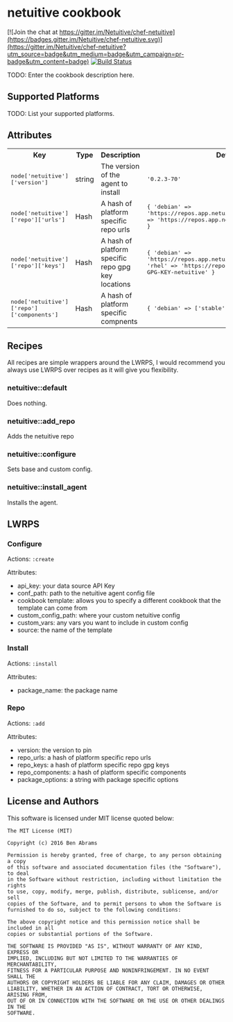 # netuitive cookbook

[![Join the chat at https://gitter.im/Netuitive/chef-netuitive](https://badges.gitter.im/Netuitive/chef-netuitive.svg)](https://gitter.im/Netuitive/chef-netuitive?utm_source=badge&utm_medium=badge&utm_campaign=pr-badge&utm_content=badge)
[![Build Status](https://travis-ci.org/Netuitive/chef-netuitive.svg?branch=master)](https://travis-ci.org/Netuitive/chef-netuitive)

TODO: Enter the cookbook description here.

## Supported Platforms

TODO: List your supported platforms.

## Attributes

<table>
  <tr>
    <th>Key</th>
    <th>Type</th>
    <th>Description</th>
    <th>Default</th>
  </tr>
  <tr>
    <td><tt>node['netuitive']['version']</tt></td>
    <td>string</td>
    <td>The version of the agent to install</td>
    <td><tt>'0.2.3-70'</tt></td>
  </tr>
  <tr>
    <td><tt>node['netuitive']['repo']['urls']</tt></td>
    <td>Hash</td>
    <td>A hash of platform specific repo urls</td>
    <td><tt>{
      'debian' => 'https://repos.app.netuitive.com/deb/',
      'rhel' => 'https://repos.app.netuitive.com/rpm/noarch'
    }
    </tt></td>
  </tr>
  <tr>
    <td><tt>node['netuitive']['repo']['keys']</tt></td>
    <td>Hash</td>
    <td>A hash of platform specific repo gpg key locations</td>
    <td><tt>{
      'debian' => 'https://repos.app.netuitive.com/netuitive.gpg',
      'rhel' => 'https://repos.app.netuitive.com/RPM-GPG-KEY-netuitive'
    }
    </tt></td>
  </tr>
  <tr>
    <td><tt>node['netuitive']['repo']['components']</tt></td>
    <td>Hash</td>
    <td>A hash of platform specific compnents</td>
    <td><tt>{
      'debian' => ['stable', 'main']
    }
    </tt></td>
  </tr>

</table>

## Recipes

All recipes are simple wrappers around the LWRPS, I would recommend you always use LWRPS over recipes as it will give you flexibility.

### netuitive::default

Does nothing.

### netuitive::add_repo

Adds the netuitive repo

### netuitive::configure

Sets base and custom config.

### netuitive::install_agent

Installs the agent.

## LWRPS

### Configure

Actions: `:create`

Attributes:
- api_key: your data source API Key
- conf_path: path to the netuitive agent config file
- cookbook template: allows you to specify a different cookbook that the template can come from
- custom_config_path: where your custom netuitive config
- custom_vars: any vars you want to include in custom config
- source: the name of the template

### Install

Actions: `:install`

Attributes:
- package_name: the package name

### Repo

Actions: `:add`

Attributes:
- version: the version to pin
- repo_urls: a hash of platform specific repo urls
- repo_keys: a hash of platform specific repo gpg keys
- repo_components: a hash of platform specific components
- package_options: a string with package specific options

## License and Authors
This software is licensed under MIT license quoted below:

```
The MIT License (MIT)

Copyright (c) 2016 Ben Abrams

Permission is hereby granted, free of charge, to any person obtaining a copy
of this software and associated documentation files (the "Software"), to deal
in the Software without restriction, including without limitation the rights
to use, copy, modify, merge, publish, distribute, sublicense, and/or sell
copies of the Software, and to permit persons to whom the Software is
furnished to do so, subject to the following conditions:

The above copyright notice and this permission notice shall be included in all
copies or substantial portions of the Software.

THE SOFTWARE IS PROVIDED "AS IS", WITHOUT WARRANTY OF ANY KIND, EXPRESS OR
IMPLIED, INCLUDING BUT NOT LIMITED TO THE WARRANTIES OF MERCHANTABILITY,
FITNESS FOR A PARTICULAR PURPOSE AND NONINFRINGEMENT. IN NO EVENT SHALL THE
AUTHORS OR COPYRIGHT HOLDERS BE LIABLE FOR ANY CLAIM, DAMAGES OR OTHER
LIABILITY, WHETHER IN AN ACTION OF CONTRACT, TORT OR OTHERWISE, ARISING FROM,
OUT OF OR IN CONNECTION WITH THE SOFTWARE OR THE USE OR OTHER DEALINGS IN THE
SOFTWARE.
```
